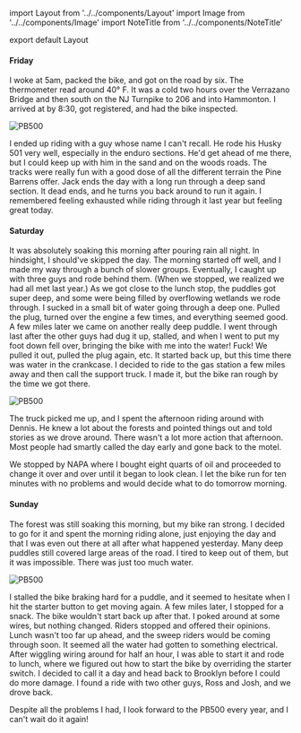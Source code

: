 import Layout from '../../components/Layout'
import Image from '../../components/Image'
import NoteTitle from '../../components/NoteTitle'

export default Layout

<NoteTitle title="2018 Pine Barrens 500" date="2018-11-02" />

#### Friday

I woke at 5am, packed the bike, and got on the road by six. The thermometer read around 40&deg; F. It was a cold two hours over the Verrazano Bridge and then south on the NJ Turnpike to 206 and into Hammonton. I arrived at by 8:30, got registered, and had the bike inspected.

<Image src="https://s3.amazonaws.com/honkytonk.in/pb500/181026_pb500_397-X2.jpg" alt="PB500" />

I ended up riding with a guy whose name I can't recall. He rode his Husky 501 very well, especially in the enduro sections. He'd get ahead of me there, but I could keep up with him in the sand and on the woods roads. The tracks were really fun with a good dose of all the different terrain the Pine Barrens offer. Jack ends the day with a long run through a deep sand section. It dead ends, and he turns you back around to run it again. I remembered feeling exhausted while riding through it last year but feeling great today.

#### Saturday

It was absolutely soaking this morning after pouring rain all night. In hindsight, I should've skipped the day. The morning started off well, and I made my way through a bunch of slower groups. Eventually, I caught up with three guys and rode behind them. (When we stopped, we realized we had all met last year.) As we got close to the lunch stop, the puddles got super deep, and some were being filled by overflowing wetlands we rode through. I sucked in a small bit of water going through a deep one. Pulled the plug, turned over the engine a few times, and everything seemed good. A few miles later we came on another really deep puddle. I went through last after the other guys had dug it up, stalled, and when I went to put my foot down fell over, bringing the bike with me into the water! Fuck! We pulled it out, pulled the plug again, etc. It started back up, but this time there was water in the crankcase. I decided to ride to the gas station a few miles away and then call the support truck. I made it, but the bike ran rough by the time we got there.

<Image src="https://s3.amazonaws.com/honkytonk.in/pb500/181027_pb500_057-X2.jpg" alt="PB500" />

The truck picked me up, and I spent the afternoon riding around with Dennis. He knew a lot about the forests and pointed things out and told stories as we drove around. There wasn't a lot more action that afternoon. Most people had smartly called the day early and gone back to the motel.

We stopped by NAPA where I bought eight quarts of oil and proceeded to change it over and over until it began to look clean. I let the bike run for ten minutes with no problems and would decide what to do tomorrow morning.

#### Sunday

The forest was still soaking this morning, but my bike ran strong. I decided to go for it and spent the morning riding alone, just enjoying the day and that I was even out there at all after what happened yesterday. Many deep puddles still covered large areas of the road. I tired to keep out of them, but it was impossible. There was just too much water.

<Image src="https://s3.amazonaws.com/honkytonk.in/pb500/181028_pb500_177-X2.jpg" alt="PB500" />

I stalled the bike braking hard for a puddle, and it seemed to hesitate when I hit the starter button to get moving again. A few miles later, I stopped for a snack. The bike wouldn't start back up after that. I poked around at some wires, but nothing changed. Riders stopped and offered their opinions. Lunch wasn't too far up ahead, and the sweep riders would be coming through soon. It seemed all the water had gotten to something electrical. After wiggling wiring around for half an hour, I was able to start it and rode to lunch, where we figured out how to start the bike by overriding the starter switch. I decided to call it a day and head back to Brooklyn before I could do more damage. I found a ride with two other guys, Ross and Josh, and we drove back.

Despite all the problems I had, I look forward to the PB500 every year, and I can't wait do it again!
